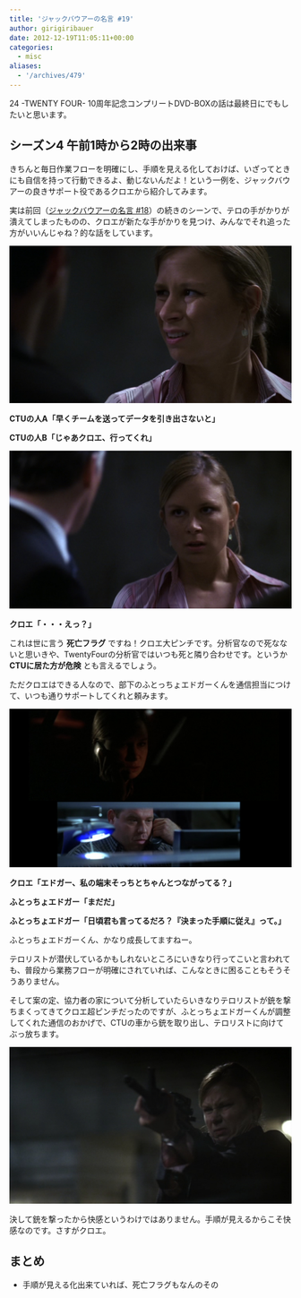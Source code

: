 ```yaml
---
title: 'ジャックバウアーの名言 #19'
author: girigiribauer
date: 2012-12-19T11:05:11+00:00
categories:
  - misc
aliases:
  - '/archives/479'
---
```

24 -TWENTY FOUR- 10周年記念コンプリートDVD-BOXの話は最終日にでもしたいと思います。

## シーズン4 午前1時から2時の出来事

きちんと毎日作業フローを明確にし、手順を見える化しておけば、いざってときにも自信を持って行動できるよ、動じないんだよ！という一例を、ジャックバウアーの良きサポート役であるクロエから紹介してみます。

実は前回（[ジャックバウアーの名言 #18](/misc/20121218/)）の続きのシーンで、テロの手がかりが潰えてしまったものの、クロエが新たな手がかりを見つけ、みんなでそれ追った方がいいんじゃね？的な話をしています。

![](resource01.jpg)

**CTUの人A「早くチームを送ってデータを引き出さないと」**

**CTUの人B「じゃあクロエ、行ってくれ」**

![クロエ「・・・えっ？」](resource02.jpg)

**クロエ「・・・えっ？」**

これは世に言う **死亡フラグ** ですね！クロエ大ピンチです。分析官なので死なないと思いきや、TwentyFourの分析官ではいつも死と隣り合わせです。というか **CTUに居た方が危険** とも言えるでしょう。

ただクロエはできる人なので、部下のふとっちょエドガーくんを通信担当につけて、いつも通りサポートしてくれと頼みます。

![クロエ「エドガー、私の端末そっちとちゃんとつながってる？」](resource03.jpg)

**クロエ「エドガー、私の端末そっちとちゃんとつながってる？」**

**ふとっちょエドガー「まだだ」**

**ふとっちょエドガー「日頃君も言ってるだろ？『決まった手順に従え』って。」**

ふとっちょエドガーくん、かなり成長してますねー。

テロリストが潜伏しているかもしれないところにいきなり行ってこいと言われても、普段から業務フローが明確にされていれば、こんなときに困ることもそうそうありません。

そして案の定、協力者の家について分析していたらいきなりテロリストが銃を撃ちまくってきてクロエ超ピンチだったのですが、ふとっちょエドガーくんが調整してくれた通信のおかげで、CTUの車から銃を取り出し、テロリストに向けてぶっ放ちます。

![](resource04.jpg)

決して銃を撃ったから快感というわけではありません。手順が見えるからこそ快感なのです。さすがクロエ。

## まとめ

- 手順が見える化出来ていれば、死亡フラグもなんのその
